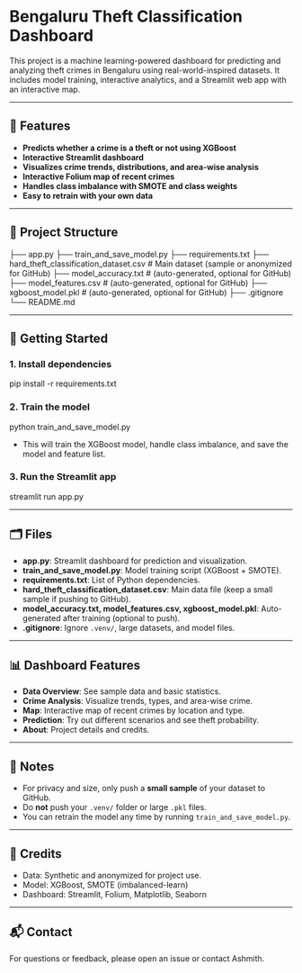 # Bengaluru Theft Classification Dashboard

This project is a machine learning-powered dashboard for predicting and analyzing theft crimes in Bengaluru using real-world-inspired datasets. It includes model training, interactive analytics, and a Streamlit web app with an interactive map.

---

## 🚀 Features

- **Predicts whether a crime is a theft or not using XGBoost**
- **Interactive Streamlit dashboard**
- **Visualizes crime trends, distributions, and area-wise analysis**
- **Interactive Folium map of recent crimes**
- **Handles class imbalance with SMOTE and class weights**
- **Easy to retrain with your own data**

---

## 📁 Project Structure

├── app.py
├── train_and_save_model.py
├── requirements.txt
├── hard_theft_classification_dataset.csv # Main dataset (sample or anonymized for GitHub)
├── model_accuracy.txt # (auto-generated, optional for GitHub)
├── model_features.csv # (auto-generated, optional for GitHub)
├── xgboost_model.pkl # (auto-generated, optional for GitHub)
├── .gitignore
└── README.md

---

## 🏁 Getting Started

### 1. **Install dependencies**

pip install -r requirements.txt

### 2. **Train the model**

python train_and_save_model.py

- This will train the XGBoost model, handle class imbalance, and save the model and feature list.

### 3. **Run the Streamlit app**

streamlit run app.py

---

## 🗂️ Files

- **app.py**: Streamlit dashboard for prediction and visualization.
- **train_and_save_model.py**: Model training script (XGBoost + SMOTE).
- **requirements.txt**: List of Python dependencies.
- **hard_theft_classification_dataset.csv**: Main data file (keep a small sample if pushing to GitHub).
- **model_accuracy.txt, model_features.csv, xgboost_model.pkl**: Auto-generated after training (optional to push).
- **.gitignore**: Ignore `.venv/`, large datasets, and model files.

---

## 📊 Dashboard Features

- **Data Overview**: See sample data and basic statistics.
- **Crime Analysis**: Visualize trends, types, and area-wise crime.
- **Map**: Interactive map of recent crimes by location and type.
- **Prediction**: Try out different scenarios and see theft probability.
- **About**: Project details and credits.

---

## 📝 Notes

- For privacy and size, only push a **small sample** of your dataset to GitHub.
- Do **not** push your `.venv/` folder or large `.pkl` files.
- You can retrain the model any time by running `train_and_save_model.py`.

---

## 🙏 Credits

- Data: Synthetic and anonymized for project use.
- Model: XGBoost, SMOTE (imbalanced-learn)
- Dashboard: Streamlit, Folium, Matplotlib, Seaborn

---

## 📬 Contact

For questions or feedback, please open an issue or contact Ashmith.






